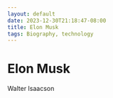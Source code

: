 ```yaml
---
layout: default
date: 2023-12-30T21:18:47-08:00
title: Elon Musk
tags: Biography, technology
---
```


# Elon Musk

Walter Isaacson